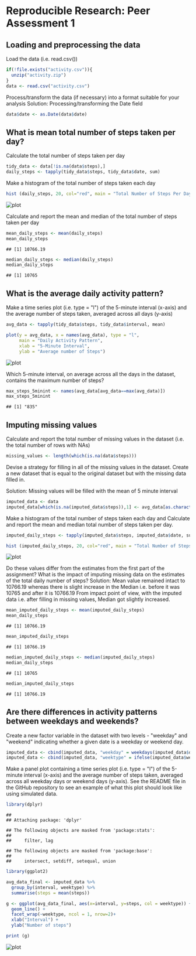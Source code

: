 # Reproducible Research: Peer Assessment 1


## Loading and preprocessing the data

Load the data (i.e. read.csv())

```r
if(!file.exists("activity.csv")){
  unzip("activity.zip")
}
data <- read.csv("activity.csv")
```

Process/transform the data (if necessary) into a format suitable for your analysis
Solution: Processing/transforming the Date field

```r
data$date <- as.Date(data$date)
```


## What is mean total number of steps taken per day?

Calculate the total number of steps taken per day

```r
tidy_data <- data[!is.na(data$steps),]
daily_steps <- tapply(tidy_data$steps, tidy_data$date, sum)
```

Make a histogram of the total number of steps taken each day

```r
hist (daily_steps, 20, col="red", main = "Total Number of Steps Per Day", xlab = "Daily Steps")
```

![plot](Graphs/plot1.png)

Calculate and report the mean and median of the total number of steps taken per day

```r
mean_daily_steps <- mean(daily_steps)
mean_daily_steps
```

```
## [1] 10766.19
```

```r
median_daily_steps <- median(daily_steps)
median_daily_steps
```

```
## [1] 10765
```


## What is the average daily activity pattern?

Make a time series plot (i.e. type = "l") of the 5-minute interval (x-axis) and the average number of steps taken, averaged across all days (y-axis)

```r
avg_data <- tapply(tidy_data$steps, tidy_data$interval, mean)

plot(y = avg_data, x = names(avg_data), type = "l", 
     main = "Daily Activity Pattern", 
     xlab = "5-Minute Interval", 
     ylab = "Average number of Steps")
```

![plot](Graphs/plot2.png)

Which 5-minute interval, on average across all the days in the dataset, contains the maximum number of steps?

```r
max_steps_5minint <- names(avg_data[avg_data==max(avg_data)]) 
max_steps_5minint
```

```
## [1] "835"
```

## Imputing missing values

Calculate and report the total number of missing values in the dataset (i.e. the total number of rows with NAs)

```r
missing_values <- length(which(is.na(data$steps)))
```

Devise a strategy for filling in all of the missing values in the dataset.
Create a new dataset that is equal to the original dataset but with the missing data filled in.

Solution: Missing values will be filled with the mean of 5 minute interval

```r
imputed_data <- data
imputed_data[which(is.na(imputed_data$steps)),1] <- avg_data[as.character(imputed_data[which(is.na(imputed_data$steps)),3])]
```

Make a histogram of the total number of steps taken each day and Calculate and report the mean and median total number of steps taken per day.  

```r
imputed_daily_steps <- tapply(imputed_data$steps, imputed_data$date, sum)

hist (imputed_daily_steps, 20, col="red", main = "Total Number of Steps Per Day (Imputed)", xlab = "Daily Steps (Imputed)")
```

![plot](Graphs/plot3.png)

Do these values differ from the estimates from the first part of the assignment? What is the impact of imputing missing data on the estimates of the total daily number of steps?
Solution: Mean value remained intact to 10766.19 whereas there is slight increase in the Median i.e. before it was 10765 and after it is 10766.19
From impact point of view, with the imputed data i.e. after filling in missing values, Median got slightly increased. 

```r
mean_imputed_daily_steps <- mean(imputed_daily_steps)
mean_daily_steps
```

```
## [1] 10766.19
```

```r
mean_imputed_daily_steps
```

```
## [1] 10766.19
```

```r
median_imputed_daily_steps <- median(imputed_daily_steps)
median_daily_steps
```

```
## [1] 10765
```

```r
median_imputed_daily_steps
```

```
## [1] 10766.19
```

## Are there differences in activity patterns between weekdays and weekends?

Create a new factor variable in the dataset with two levels - "weekday" and "weekend" indicating whether a given date is a weekday or weekend day.

```r
imputed_data <- cbind(imputed_data, "weekday" = weekdays(imputed_data$date))
imputed_data <- cbind(imputed_data, "weektype" = ifelse(imputed_data$weekday == "Saturday" | imputed_data$weekday == "Sunday", "weekend", "weekday"))
```

Make a panel plot containing a time series plot (i.e. type = "l") of the 5-minute interval (x-axis) and the average number of steps taken, averaged across all weekday days or weekend days (y-axis). See the README file in the GitHub repository to see an example of what this plot should look like using simulated data.


```r
library(dplyr)
```

```
## 
## Attaching package: 'dplyr'
```

```
## The following objects are masked from 'package:stats':
## 
##     filter, lag
```

```
## The following objects are masked from 'package:base':
## 
##     intersect, setdiff, setequal, union
```

```r
library(ggplot2)

avg_data_final <- imputed_data %>%
  group_by(interval, weektype) %>%
  summarise(steps = mean(steps))

g <- ggplot(avg_data_final, aes(x=interval, y=steps, col = weektype)) + 
  geom_line() + 
  facet_wrap(~weektype, ncol = 1, nrow=2)+
  xlab("Interval") + 
  ylab("Number of steps")

print (g)
```

![plot](Graphs/plot4.png)


